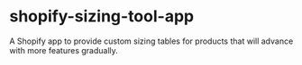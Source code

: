 # shopify-sizing-tool-app
A Shopify app to provide custom sizing tables for products that will advance with more features gradually.
